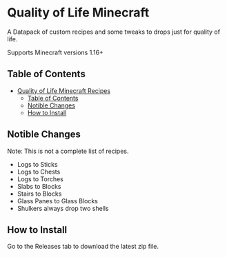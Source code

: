 # Quality of Life Minecraft

A Datapack of custom recipes and some tweaks to drops just for quality of life.

Supports Minecraft versions 1.16+

## Table of Contents

- [Quality of Life Minecraft Recipes](#quality-of-life-minecraft-recipes)
  - [Table of Contents](#table-of-contents)
  - [Notible Changes](#notible-changes)
  - [How to Install](#how-to-install)

## Notible Changes

Note: This is not a complete list of recipes.

- Logs to Sticks
- Logs to Chests
- Logs to Torches
- Slabs to Blocks
- Stairs to Blocks
- Glass Panes to Glass Blocks
- Shulkers always drop two shells

## How to Install

Go to the Releases tab to download the latest zip file.
